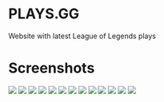 # PLAYS.GG
Website with latest League of Legends plays

# Screenshots

![](preview/1.png)
![](preview/2.png)
![](preview/3.jpg)
![](preview/4.jpg)
![](preview/5.png)
![](preview/6.jpg)
![](preview/7.png)
![](preview/8.jpg)
![](preview/9.jpg)
![](preview/10.png)
![](preview/11.png)
![](preview/12.png)
![](preview/13.png)
